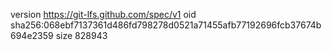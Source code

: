 version https://git-lfs.github.com/spec/v1
oid sha256:068ebf7137361d486fd798278d0521a71455afb77192696fcb37674b694e2359
size 828943

